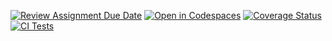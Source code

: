 [![Review Assignment Due Date](https://classroom.github.com/assets/deadline-readme-button-22041afd0340ce965d47ae6ef1cefeee28c7c493a6346c4f15d667ab976d596c.svg)](https://classroom.github.com/a/OTAAcbYr)
[![Open in Codespaces](https://classroom.github.com/assets/launch-codespace-2972f46106e565e64193e422d61a12cf1da4916b45550586e14ef0a7c637dd04.svg)](https://classroom.github.com/open-in-codespaces?assignment_repo_id=18813167)
[![Coverage Status](https://coveralls.io/repos/github/ULL-ESIT-INF-DSI-2425/prct08-filesystem-funko-app-AMM011/badge.svg?branch=main)](https://coveralls.io/github/ULL-ESIT-INF-DSI-2425/prct08-filesystem-funko-app-AMM011?branch=main)
[![CI Tests](https://github.com/ULL-ESIT-INF-DSI-2425/prct08-filesystem-funko-app-AMM011/actions/workflows/ci.yml/badge.svg)](https://github.com/ULL-ESIT-INF-DSI-2425/prct08-filesystem-funko-app-AMM011/actions/workflows/ci.yml)
